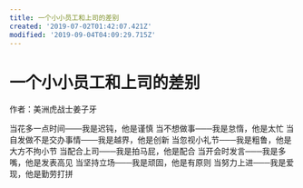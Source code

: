 ```yaml
---
title: 一个小小员工和上司的差别
created: '2019-07-02T01:42:07.421Z'
modified: '2019-09-04T04:09:29.715Z'
---
```


# 一个小小员工和上司的差别

作者：美洲虎战士姜子牙

当花多一点时间───我是迟钝，他是谨慎 
当不想做事───我是怠惰，他是太忙 
当自发做不是交办事情───我是越界，他是创新 
当忽视小礼节───我是粗鲁，他是大方不拘小节 
当配合上司───我是拍马屁，他是配合 
当开会时发言───我是多嘴，他是发表高见 
当坚持立场───我是顽固，他是有原则 
当努力上进───我是爱现，他是勤劳打拼 


